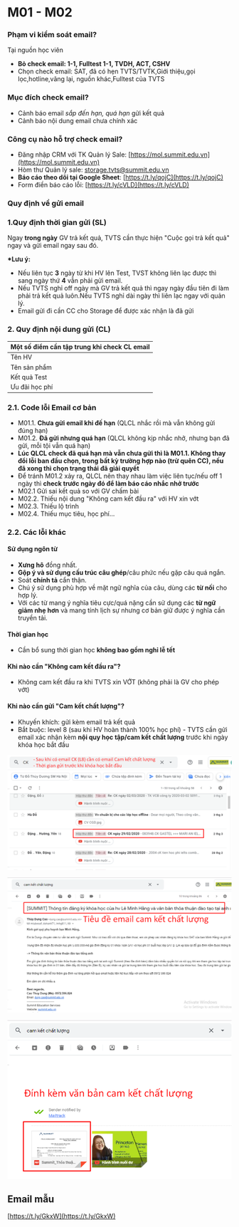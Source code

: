 # M01 - M02

### Phạm vi kiểm soát email?

Tại nguồn học viên

* **Bỏ check email: 1-1, Fulltest 1-1, TVDH, ACT, CSHV**
* Chọn check email: SAT, đã có hẹn TVTS/TVTK,Giới thiệu,gọi lọc,hotline,vãng lại, nguồn khác,Fulltest của TVTS

### Mục đích check email?

* Cảnh báo email _sắp đến hạn, quá hạn_ gửi kết quả
* Cảnh báo nội dung email chưa chính xác 

### Công cụ nào hỗ trợ check email?

* Đăng nhập CRM với TK Quản lý Sale: [https://mol.summit.edu.vn](https://mol.summit.edu.vn)
* Hòm thư Quản lý sale: storage.tvts@summit.edu.vn
* **Báo cáo theo dõi tại Google Sheet**: [https://t.ly/qojC](https://t.ly/qojC)
* Form điền báo cáo lỗi: [https://t.ly/cVLD](https://t.ly/cVLD)

### **Quy định về gửi email**

### 1.Quy định thời gian gửi \(SL\)

Ngay **trong ngày** GV trả kết quả, TVTS cần thực hiện "Cuộc gọi trả kết quả" ngay và gửi email ngay sau đó.

**\*Lưu ý:**

* Nếu liên tục **3** ngày từ khi HV lên Test, TVST không liên lạc được thì sang ngày thứ **4** vẫn phải gửi email.
* Nếu TVTS nghỉ off ngày mà GV trả kết quả thì ngay ngày đầu tiên đi làm phải trả kết quả luôn.Nếu TVTS nghỉ dài ngày thì liên lạc ngay với quản lý.
* Email gửi đi cần CC cho Storage để được xác nhận là đã gửi

### 2. Quy định nội dung gửi \(CL\)

| Một số điểm cần tập trung khi check CL email |
| :--- |
| Tên HV |
| Tên sản phẩm |
| Kết quả Test |
| Ưu đãi học phí |

### **2.1. Code lỗi Email cơ bản**

* M01.1. **Chưa gửi email khi đế hạn** \(QLCL nhắc rồi mà vẫn không gửi đúng hạn\)
* M01.2. **Đã gửi nhưng quá hạn** \(QLCL không kịp nhắc nhở, nhưng bạn đã gửi, mỗi tội vẫn quá hạn\)
* **Lúc QLCL check đã quá hạn mà vẫn chưa gửi thì là M01.1. Không thay đổi lỗi ban đầu chọn, trong bất kỳ trường hợp nào \(trừ quên CC\), nếu đã xong thì chọn trạng thái đã giải quyết** 
* Để tránh M01.2 xảy ra, QLCL nên thay nhau làm việc liên tục/nếu off 1 ngày thì **check trước ngày đó để làm báo cáo nhắc nhở trước**
* M02.1 Gửi sai kết quả so với GV chấm bài
* M02.2. Thiếu nội dung "Không cam kết đầu ra" với HV xin vớt
* M02.3. Thiếu lộ trình
* M02.4. Thiếu mục tiêu, học phí...

### **2.2. Các lỗi khác**

#### **Sử dụng ngôn từ**

* **Xưng hô** đồng nhất.
* **Gộp ý và sử dụng cấu trúc câu ghép**/câu phức nếu gặp câu quá ngắn.  
* Soát **chính tả** cẩn thận.  
* Chú ý sử dụng phù hợp về mặt ngữ nghĩa của câu, dùng các **từ nối** cho hợp lý.  
* Với các từ mang ý nghĩa tiêu cực/quá nặng cần sử dụng các **từ ngữ giảm nhẹ hơn** và mang tính lịch sự nhưng cơ bản giữ được ý nghĩa cần truyền tải.

#### **Thời gian học**

* Cần bổ sung thời gian học **không bao gồm nghỉ lễ tết**

#### **Khi nào cần "Không cam kết đầu ra"?**

* Không cam kết đầu ra khi TVTS xin VỚT \(không phải là GV cho phép vớt\)

#### **Khi nào cần gửi "Cam kết chất lượng"?**

* Khuyến khích: gửi kèm email trả kết quả
* Bắt buộc: level 8 \(sau khi HV hoàn thành 100% học phí\) - TVTS cần gửi email xác nhận kèm **nội quy học tập/cam kết chất lượng** trước khi ngày khóa học bắt đầu

![HV ho&#xE0;n th&#xE0;nh h&#x1ECD;c ph&#xED;](../../.gitbook/assets/2-3.png)

![TVTS g&#x1EED;i email x&#xE1;c nh&#x1EAD;n](../../.gitbook/assets/3-2.png)

![Email c&#xF3; &#x111;&#xED;nh k&#xE8;m ](../../.gitbook/assets/4-9.png)

## **Email mẫu**

[https://t.ly/GkxW](https://t.ly/GkxW)


